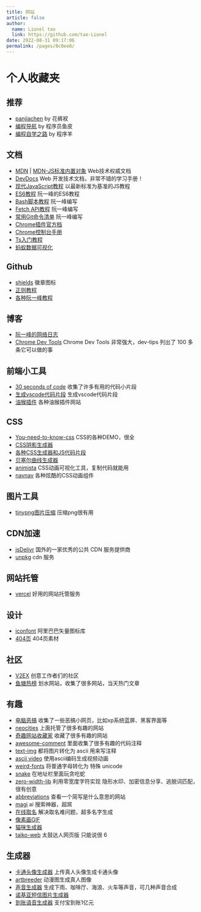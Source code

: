 ```yaml
---
title: 网站
article: false
author: 
  name: Lionel tao
  link: https://github.com/tao-Lionel
date: 2022-08-31 09:17:06
permalink: /pages/8c0ee8/
---
```

# 个人收藏夹

## 推荐

* [panjiachen](https://panjiachen.github.io/awesome-bookmarks/) by 花裤衩
* [编程导航](https://www.code-nav.cn/) by 程序员鱼皮
* [编程自学之路](https://r2coding.com/) by 程序羊

<!-- more -->

## 文档

* [MDN](https://developer.mozilla.org/zh-CN/docs/Web) | [MDN-JS标准内置对象](https://developer.mozilla.org/zh-CN/docs/Web/JavaScript/Reference/Global_Objects) Web技术权威文档
* [DevDocs](https://devdocs.io/) Web 开发技术文档，非常不错的学习手册！
* [现代JavaScript教程](https://zh.javascript.info) 以最新标准为基准的JS教程
* [ES6教程](http://es6.ruanyifeng.com/) 阮一峰的ES6教程
* [Bash脚本教程](https://wangdoc.com/bash/) 阮一峰编写
* [Fetch API教程](https://www.ruanyifeng.com/blog/2020/12/fetch-tutorial.html) 阮一峰编写
* [常用Git命令清单](https://www.ruanyifeng.com/blog/2015/12/git-cheat-sheet.html) 阮一峰编写
* [Chrome插件官方档](https://developer.chrome.com/docs/extensions/reference/)
* [Chrome控制台手册](https://leeon.gitbooks.io/devtools/content/learn_basic/tips_and_tricks_part_console.html)
* [Ts入门教程](http://ts.xcatliu.com/)
* [蚂蚁数据可视化](https://antv.vision/zh)

## Github

* [shields](https://shields.io/) 徽章图标
* [正则教程](https://github.com/ziishaned/learn-regex/blob/master/translations/README-cn.md)
* [各种阮一峰教程](https://github.com/wangdoc)

## 博客

* [阮一峰的网络日志](http://www.ruanyifeng.com/blog/)
* [Chrome Dev Tools](https://umaar.com/dev-tips/) Chrome Dev Tools 非常强大，dev-tips 列出了 100 多条它可以做的事

## 前端小工具

* [30 seconds of code](https://30secondsofcode.org/) 收集了许多有用的代码小片段
* [生成vscode代码片段](https://snippet-generator.app/) 生成vscode代码片段
* [油猴插件](https://greasyfork.org/zh-CN) 各种油猴插件网站

## CSS

* [You-need-to-know-css](https://lhammer.cn/You-need-to-know-css/#/zh-cn/) CSS的各种DEMO，很全
* [CSS阴影生成器](https://neumorphism.io/)
* [各种CSS生成器和JS代码片段](https://juejin.cn/post/7030572979868139551?utm_source=gold_browser_extension)
* [贝塞尔曲线生成器](https://cubic-bezier.com)
* [animista](https://animista.net/) CSS动画可视化工具，复制代码就能用
* [navnav](http://navnav.co/) 各种炫酷的CSS动画组件

## 图片工具

* [tinypng图片压缩](https://tinypng.com) 压缩png很有用

## CDN加速

* [jsDelivr](http://www.jsdelivr.com/) 国外的一家优秀的公共 CDN 服务提供商
* [unpkg](https://unpkg.com/) cdn 服务

## 网站托管

* [vercel](https://vercel.com/) 好用的网站托管服务

## 设计

* [iconfont](https://www.iconfont.cn/) 阿里巴巴矢量图标库
* [404页](https://error404.fun/) 404页素材

## 社区

* [V2EX](https://www.v2ex.com/) 创意工作者们的社区
* [鱼塘热榜](https://mo.fish) 划水网站，收集了很多网站，当天热门文章

## 有趣

* [电脑恶搞](https://pranx.com/) 收集了一些恶搞小网页，比如xp系统蓝屏、黑客界面等
* [neocities](https://neocities.org/browse) 上面托管了很多有趣的网站
* [奇趣网站收藏家](https://fuun.fun/) 收藏了很多有趣的网站
* [awesome-comment](https://github.com/Blankj/awesome-comment) 里面收集了很多有趣的代码注释
* [text-img](https://www.text-image.com/index.html) 都将图片转化为 ascii 用来写注释
* [ascii video](https://pessimistress.github.io/ascii/) 使用ascii编码生成视频动画
* [weird-fonts](https://github.com/beizhedenglong/weird-fonts) 将普通字母转化为 特殊 unicode
* [snake](https://github.com/epidemian/snake) 在地址栏里面玩贪吃蛇
* [zero-width-lib](https://github.com/yuanfux/zero-width-lib) 利用零宽度字符实现 隐形水印、加密信息分享、逃脱词匹配，很有创意
* [abbreviations](https://www.abbreviations.com/) 查看一个简写是什么意思的网站
* [magi](https://magi.com/) ai 搜索神器，超屌
* [在线取名](https://www.qmsjmfb.com/) 解决取名难问题，超多名字生成
* [像素画GIF](https://collet66.web.fc2.com/nijisanji/index.html)
* [猫咪生成器](https://uchinoko-maker.jp/)
* [taiko-web](https://github.com/bui/taiko-web) 太鼓达人网页版 只能说很 6

## 生成器

* [卡通头像生成器](https://toonme.com/) 上传真人头像生成卡通头像
* [artbreeder](https://www.artbreeder.com/) 动漫图生成真人图像
* [声音生成器](https://neal.fun/ambient-chaos/) 生成下雨、咖啡厅、海浪、火车等声音，可几种声音合成
* [诺基亚短信图片生成器](https://zzkia.noddl.me:8020/)
* [到账语音生成器](https://zfb.xugaoyi.com/) 支付宝到账1亿元
